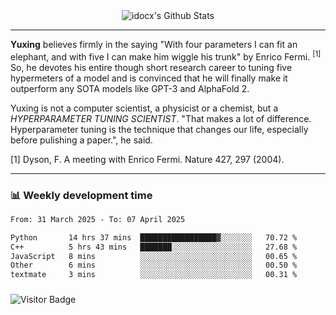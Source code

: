 <div align="center">
    <img align="center" src="https://github-readme-stats.vercel.app/api?username=idocx&show_icons=true&count_private=true&hide_border=true" alt="idocx's Github Stats"></img>
</div>

---

**Yuxing** believes firmly in the saying "With four parameters I can fit an elephant, and with five I can make him wiggle his trunk" by Enrico Fermi. <sup>[1]</sup> So, he devotes his entire though short research career to tuning five hypermeters of a model and is convinced that he will finally make it outperform any SOTA models like GPT-3 and AlphaFold 2.

Yuxing is not a computer scientist, a physicist or a chemist, but a *HYPERPARAMETER TUNING SCIENTIST*. "That makes a lot of difference. Hyperparameter tuning is the technique that changes our life, especially before pulishing a paper.", he said.

[1] Dyson, F. A meeting with Enrico Fermi. Nature 427, 297 (2004).


---

### 📊 Weekly development time
<!--START_SECTION:waka-->

```txt
From: 31 March 2025 - To: 07 April 2025

Python       14 hrs 37 mins  █████████████████▓░░░░░░░   70.72 %
C++          5 hrs 43 mins   ███████░░░░░░░░░░░░░░░░░░   27.68 %
JavaScript   8 mins          ░░░░░░░░░░░░░░░░░░░░░░░░░   00.65 %
Other        6 mins          ░░░░░░░░░░░░░░░░░░░░░░░░░   00.50 %
textmate     3 mins          ░░░░░░░░░░░░░░░░░░░░░░░░░   00.31 %
```

<!--END_SECTION:waka-->

### 

![Visitor Badge](https://visitor-badge.laobi.icu/badge?page_id=idocx.idocx)